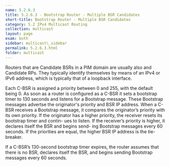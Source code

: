 ```yaml
---
name: 5.2.6.3
title: 5.2.6.3 - Bootstrap Router - Multiple BSR Candidates
short-title: Bootstrap Router - Multiple BSR Candidates
category: 5.2 IPv4 Multicast Routing
collection: multicast
layout: page
exam: both
sidebar: multicast\_sidebar
permalink: 5.2.6.3.html
folder: multicast
---
```

Routers that are Candidate BSRs in a PIM domain are usually also and Candidate RPs. They typically identify themselves by means of an IPv4 or IPv6 address, which is typically that of a loopback interface.

Each C-BSR is assigned a priority between 0 and 255, with the default being 0. As soon as a router is configured as a C-BSR it sets a bootstrap timer to 130 seconds and listens for a Bootstrap message. These Bootstrap messages advertse the originator's priority and BSR IP address. When a C-BSR receives a Bootstrap message, it compares the originator’s priority with its own priority. If the originator has a higher priority, the receiver resets its bootstrap timer and contin- ues to listen. If the receiver’s priority is higher, it declares itself the BSR and begins send- ing Bootstrap messages every 60 seconds. If the priorities are equal, the higher BSR IP address is the tie-breaker.

If a C-BSR’s 130-second bootstrap timer expires, the router assumes that there is no BSR, declares itself the BSR, and begins sending Bootstrap messages every 60 seconds.

